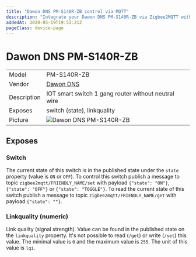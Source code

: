 ```yaml
---
title: "Dawon DNS PM-S140R-ZB control via MQTT"
description: "Integrate your Dawon DNS PM-S140R-ZB via Zigbee2MQTT with whatever smart home infrastructure you are using without the vendor's bridge or gateway."
addedAt: 2020-05-19T19:51:21Z
pageClass: device-page
---
```


<!-- !!!! -->
<!-- ATTENTION: This file is auto-generated through docgen! -->
<!-- You can only edit the "Notes"-Section between the two comment lines "Notes BEGIN" and "Notes END". -->
<!-- Do not use h1 or h2 heading within "## Notes"-Section. -->
<!-- !!!! -->

# Dawon DNS PM-S140R-ZB

|     |     |
|-----|-----|
| Model | PM-S140R-ZB  |
| Vendor  | [Dawon DNS](/supported-devices/#v=Dawon%20DNS)  |
| Description | IOT smart switch 1 gang router without neutral wire |
| Exposes | switch (state), linkquality |
| Picture | ![Dawon DNS PM-S140R-ZB](https://www.zigbee2mqtt.io/images/devices/PM-S140R-ZB.jpg) |


<!-- Notes BEGIN: You can edit here. Add "## Notes" headline if not already present. -->


<!-- Notes END: Do not edit below this line -->



## Exposes

### Switch 
The current state of this switch is in the published state under the `state` property (value is `ON` or `OFF`).
To control this switch publish a message to topic `zigbee2mqtt/FRIENDLY_NAME/set` with payload `{"state": "ON"}`, `{"state": "OFF"}` or `{"state": "TOGGLE"}`.
To read the current state of this switch publish a message to topic `zigbee2mqtt/FRIENDLY_NAME/get` with payload `{"state": ""}`.

### Linkquality (numeric)
Link quality (signal strength).
Value can be found in the published state on the `linkquality` property.
It's not possible to read (`/get`) or write (`/set`) this value.
The minimal value is `0` and the maximum value is `255`.
The unit of this value is `lqi`.

